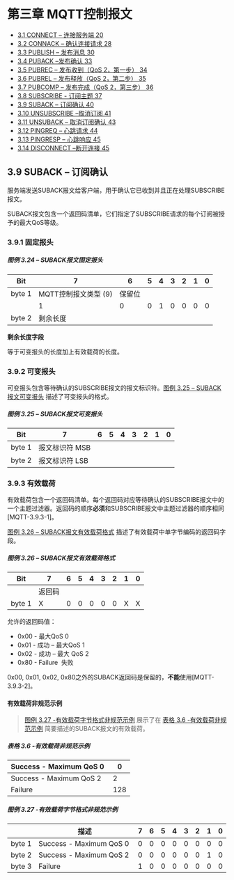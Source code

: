 # 第三章 MQTT控制报文

- [3.1 CONNECT – 连接服务端 20](0301-CONNECT.md)
- [3.2 CONNACK – 确认连接请求 28](0302-CONNACK.md)
- [3.3 PUBLISH – 发布消息 30](0303-PUBLISH.md)
- [3.4 PUBACK –发布确认 33](0304-PUBACK.md)
- [3.5 PUBREC – 发布收到（QoS 2，第一步） 34](0305-PUBREC.md)
- [3.6 PUBREL – 发布释放（QoS 2，第二步） 35](0306-PUBREL.md)
- [3.7 PUBCOMP – 发布完成（QoS 2，第三步） 36](0307-PUBCOMP.md)
- [3.8 SUBSCRIBE - 订阅主题 37](0308-SUBSCRIBE.md)
- [3.9 SUBACK – 订阅确认 40](0309-SUBACK.md)
- [3.10 UNSUBSCRIBE –取消订阅 41](0310-UNSUBSCRIBE.md)
- [3.11 UNSUBACK – 取消订阅确认 43](0311-UNSUBACK.md)
- [3.12 PINGREQ – 心跳请求 44](0312-PINGREQ.md)
- [3.13 PINGRESP – 心跳响应 45](0313-PINGRESP.md)
- [3.14 DISCONNECT –断开连接 45](0314-DISCONNECT.md)

## 3.9 SUBACK – 订阅确认

服务端发送SUBACK报文给客户端，用于确认它已收到并且正在处理SUBSCRIBE报文。

SUBACK报文包含一个返回码清单，它们指定了SUBSCRIBE请求的每个订阅被授予的最大QoS等级。

### 3.9.1 固定报头

##### 图例 3.24 – SUBACK报文固定报头

| **Bit** | **7**                | **6**  | **5** | **4** | **3** | **2** | **1** | **0** |
|---------|----------------------|--------|-------|-------|-------|-------|-------|-------|
| byte 1  | MQTT控制报文类型 (9) | 保留位 |
|         | 1                    | 0      | 0     | 1     | 0     | 0     | 0     | 0     |
| byte 2  | 剩余长度             |

**剩余长度字段**

等于可变报头的长度加上有效载荷的长度。

### 3.9.2 可变报头

可变报头包含等待确认的SUBSCRIBE报文的报文标识符。[图例 3.25 – SUBACK报文可变报头](#_图例_3.25_–) 描述了可变报头的格式。

##### 图例 3.25 – SUBACK报文可变报头

| **Bit** | **7**          | **6** | **5** | **4** | **3** | **2** | **1** | **0** |
|---------|----------------|-------|-------|-------|-------|-------|-------|-------|
| byte 1  | 报文标识符 MSB |
| byte 2  | 报文标识符 LSB |

### 3.9.3 有效载荷

有效载荷包含一个返回码清单。每个返回码对应等待确认的SUBSCRIBE报文中的一个主题过滤器。返回码的顺序**必须**和SUBSCRIBE报文中主题过滤器的顺序相同 \[MQTT-3.9.3-1\]。

[图例 3.26 – SUBACK报文有效载荷格式](#_Figure_3.26_-) 描述了有效载荷中单字节编码的返回码字段。

##### 图例 3.26 – SUBACK报文有效载荷格式

| **Bit** | **7**  | **6** | **5** | **4** | **3** | **2** | **1** | **0** |
|---------|--------|-------|-------|-------|-------|-------|-------|-------|
|         | 返回码 |
| byte 1  | X      | 0     | 0     | 0     | 0     | 0     | X     | X     |

允许的返回码值：

- 0x00 - 最大QoS 0
- 0x01 - 成功 – 最大QoS 1
- 0x02 - 成功 – 最大 QoS 2
- 0x80 - Failure  失败

0x00, 0x01, 0x02, 0x80之外的SUBACK返回码是保留的，**不能**使用\[MQTT-3.9.3-2\]。

#### 有效载荷非规范示例

> [图例 3.27 -有效载荷字节格式非规范示例](#_Figure_3.27_-) 展示了在 [表格 3.6 -有效载荷非规范示例](#_Table_3.5_-) 简要描述的SUBACK报文的有效载荷。

##### 表格 3.6 -有效载荷非规范示例

| Success - Maximum QoS 0  | 0   |
|--------------------------|-----|
| Success - Maximum QoS 2  | 2   |
| Failure                  | 128 |

##### 图例 3.27 -有效载荷字节格式非规范示例

|        | **描述**                 | **7** | **6** | **5** | **4** | **3** | **2** | **1** | **0** |
|--------|--------------------------|-------|-------|-------|-------|-------|-------|-------|-------|
| byte 1 | Success - Maximum QoS 0  | 0     | 0     | 0     | 0     | 0     | 0     | 0     | 0     |
| byte 2 | Success - Maximum QoS 2  | 0     | 0     | 0     | 0     | 0     | 0     | 1     | 0     |
| byte 3 | Failure                  | 1     | 0     | 0     | 0     | 0     | 0     | 0     | 0     |
